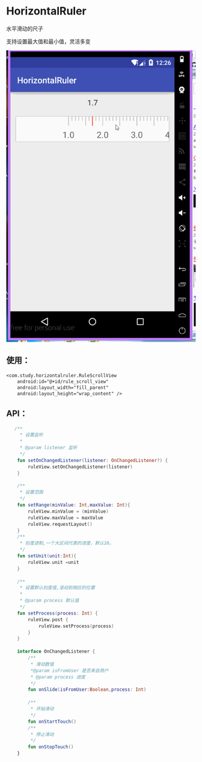 # HorizontalRuler
水平滑动的尺子

支持设置最大值和最小值，灵活多变

![image](https://raw.githubusercontent.com/QQabby/HorizontalRuler/master/app/src/main/screenshot/ruler.gif)
## 使用：

    <com.study.horizontalruler.RuleScrollView
        android:id="@+id/rule_scroll_view"
        android:layout_width="fill_parent"
        android:layout_height="wrap_content" />

## API：

```kotlin
   /**
     * 设置监听
     *
     * @param listener 监听
     */
    fun setOnChangedListener(listener: OnChangedListener?) {
        ruleView.setOnChangedListener(listener)
    }

    /**
     * 设置范围
     */
    fun setRange(minValue: Int,maxValue: Int){
        ruleView.minValue = (minValue)
        ruleView.maxValue = maxValue
        ruleView.requestLayout()
    }
    /**
     * 刻度进制,一个大区间代表的进度，默认10。
     */
    fun setUnit(unit:Int){
        ruleView.unit =unit
    }

    /**
     * 设置默认刻度值,滚动到相应的位置
     *
     * @param process 默认值
     */
    fun setProcess(process: Int) {
        ruleView.post {
            ruleView.setProcess(process)
        }
    }

    interface OnChangedListener {
        /**
         * 滑动数值
         *@param isFromUser 是否来自用户
         * @param process 进度
         */
        fun onSlide(isFromUser:Boolean,process: Int)

        /**
         * 开始滑动
         */
        fun onStartTouch()
        /**
         * 停止滑动
         */
        fun onStopTouch()
    }

```

